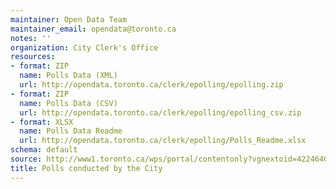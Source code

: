 ```yaml
---
maintainer: Open Data Team
maintainer_email: opendata@toronto.ca
notes: ''
organization: City Clerk's Office
resources:
- format: ZIP
  name: Polls Data (XML)
  url: http://opendata.toronto.ca/clerk/epolling/epolling.zip
- format: ZIP
  name: Polls Data (CSV)
  url: http://opendata.toronto.ca/clerk/epolling/epolling_csv.zip
- format: XLSX
  name: Polls Data Readme
  url: http://opendata.toronto.ca/clerk/epolling/Polls_Readme.xlsx
schema: default
source: http://www1.toronto.ca/wps/portal/contentonly?vgnextoid=4224640a430cd410VgnVCM10000071d60f89RCRD&vgnextchannel=1a66e03bb8d1e310VgnVCM10000071d60f89RCRD
title: Polls conducted by the City
---
```

